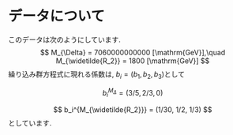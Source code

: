 # データについて

このデータは次のようにしています.
$$
 M_{\Delta} = 7060000000000 [\mathrm{GeV}],\quad M_{\widetilde{R_2}} = 1800 [\mathrm{GeV}]
$$
繰り込み群方程式に現れる係数は, $b_i = (b_1, b_2, b_3)$として

$$
b_i^{M_{\Delta}} = (3/5, 2/3, 0)
$$

$$
b_i^{M_{\widetilde{R_2}}} = (1/30, 1/2, 1/3)
$$
としています.


